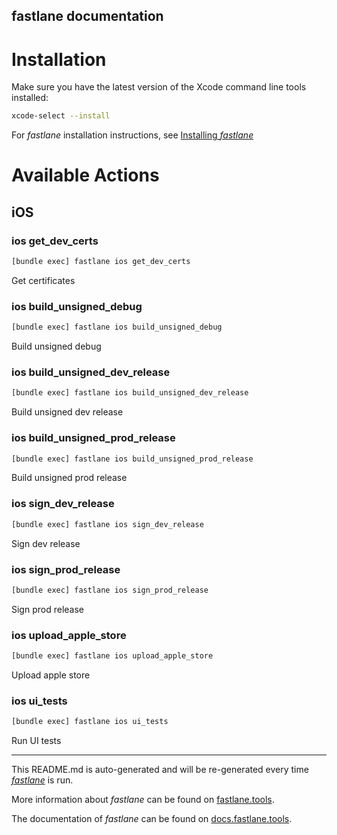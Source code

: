 fastlane documentation
----

# Installation

Make sure you have the latest version of the Xcode command line tools installed:

```sh
xcode-select --install
```

For _fastlane_ installation instructions, see [Installing _fastlane_](https://docs.fastlane.tools/#installing-fastlane)

# Available Actions

## iOS

### ios get_dev_certs

```sh
[bundle exec] fastlane ios get_dev_certs
```

Get certificates

### ios build_unsigned_debug

```sh
[bundle exec] fastlane ios build_unsigned_debug
```

Build unsigned debug

### ios build_unsigned_dev_release

```sh
[bundle exec] fastlane ios build_unsigned_dev_release
```

Build unsigned dev release

### ios build_unsigned_prod_release

```sh
[bundle exec] fastlane ios build_unsigned_prod_release
```

Build unsigned prod release

### ios sign_dev_release

```sh
[bundle exec] fastlane ios sign_dev_release
```

Sign dev release

### ios sign_prod_release

```sh
[bundle exec] fastlane ios sign_prod_release
```

Sign prod release

### ios upload_apple_store

```sh
[bundle exec] fastlane ios upload_apple_store
```

Upload apple store

### ios ui_tests

```sh
[bundle exec] fastlane ios ui_tests
```

Run UI tests

----

This README.md is auto-generated and will be re-generated every time [_fastlane_](https://fastlane.tools) is run.

More information about _fastlane_ can be found on [fastlane.tools](https://fastlane.tools).

The documentation of _fastlane_ can be found on [docs.fastlane.tools](https://docs.fastlane.tools).
